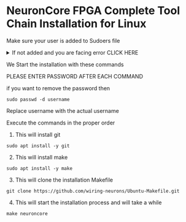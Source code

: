 # NeuronCore FPGA Complete Tool Chain Installation for Linux

Make sure your user is added to Sudoers file

<details>
<summary> If not added and you are facing error CLICK HERE </summary>
<br>

 Execute the following commands in order

 1.
 ```
 su -
 ```

 2.
 Replace username with the actual username

 ```
 sudo usermod -aG sudo username
 ```

 Now reboot your system
</details>

We Start the installation with these commands


PLEASE ENTER PASSWORD AFTER EACH COMMAND

if you want to remove the password then
```
sudo passwd -d username
```
Replace username with the actual username



Execute the commands in the proper order
1. This will install git
```
sudo apt install -y git
```

2. This will install make
```
sudo apt install -y make
```
3. This will clone the installation Makefile
```
git clone https://github.com/wiring-neurons/Ubuntu-Makefile.git
```
4. This will start the installation process and will take a while
```
make neuroncore
```

